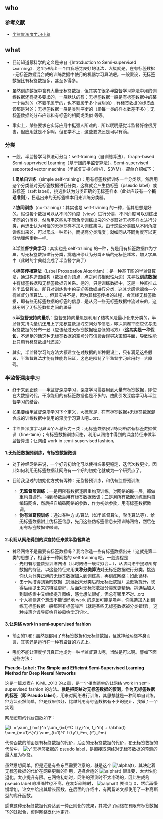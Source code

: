 ## who

### 参考文献

* [半监督深度学习小结](<https://zhuanlan.zhihu.com/p/33196506>)

## what

* 目前知道最科学的定义是来自《Introduction to Semi-supervised Learning》，这里只给出一个自我感觉良好的说法，大概就是，在有标签数据+无标签数据混合成的训练数据中使用的机器学习算法吧。一般假设，无标签数据比有标签数据多，甚至多得多。

* 虽然训练数据中含有大量无标签数据，但其实在很多半监督学习算法中用的训练数据还有挺多要求的，一般默认的有：无标签数据一般是有标签数据中的某一个类别的（不要不属于的，也不要属于多个类别的）；有标签数据的标签应该都是对的；无标签数据一般是类别平衡的（即每一类的样本数差不多）；无标签数据的分布应该和有标签的相同或类似 等等。

* 事实上，某些要求在实际应用中挺强人所难的，所以明明感觉半监督好像很厉害，但应用就是不多啊。但在学术上，这些要求还是可以有滴。

### 分类

* 一般，半监督学习算法可分为：self-training（自训练算法）、Graph-based Semi-supervised Learning（基于图的半监督算法）、Semi-supervised supported vector machine（半监督支持向量机，S3VM）。简单介绍如下：

  1.**简单自训练**（simple self-training）：用有标签数据训练一个分类器，然后用这个分类器对无标签数据进行分类，这样就会产生伪标签（pseudo label）或软标签（soft label），挑选你认为分类正确的无标签样本（此处应该有一个**挑选准则**），把选出来的无标签样本用来训练分类器。

  2.**协同训练**（co-training）：其实也是 self-training 的一种，但其思想是好的。假设每个数据可以从不同的角度（view）进行分类，不同角度可以训练出不同的分类器，然后用这些从不同角度训练出来的分类器对无标签样本进行分类，再选出认为可信的无标签样本加入训练集中。由于这些分类器从不同角度训练出来的，可以形成一种互补，而提高分类精度；就如同从不同角度可以更好地理解事物一样。

  3.**半监督字典学习**：其实也是 self-training 的一种，先是用有标签数据作为字典，对无标签数据进行分类，挑选出你认为分类正确的无标签样本，加入字典中（此时的字典就变成了半监督字典了）

  4.**标签传播算法**（Label Propagation Algorithm）：是一种基于图的半监督算法，通过构造图结构（数据点为顶点，点之间的相似性为边）来寻找**训练数据**中有标签数据和无标签数据的关系。是的，只是训练数据中，这是一种直推式的半监督算法，即只对训练集中的无标签数据进行分类，这其实感觉很像一个有监督分类算法...，但其实并不是，因为其标签传播的过程，会流经无标签数据，即有些无标签数据的标签的信息，是从另一些无标签数据中流过来的，这就用到了无标签数据之间的联系

  5.**半监督支持向量机**：监督支持向量机是利用了结构风险最小化来分类的，半监督支持向量机还用上了无标签数据的空间分布信息，即决策超平面应该与无标签数据的分布一致（应该经过无标签数据密度低的地方）（**这其实是一种假设**，不满足的话这种无标签数据的空间分布信息会误导决策超平面，导致性能比只用有标签数据时还差）

* 其实，半监督学习的方法大都建立在对数据的某种假设上，只有满足这些假设，半监督算法才能有性能的保证，这也是限制了半监督学习应用的一大障碍。

### 半监督深度学习

* 终于来到正题——半监督深度学习，深度学习需要用到大量有标签数据，即使在大数据时代，干净能用的有标签数据也是不多的，由此引发深度学习与半监督学习的结合。

* 如果要给半监督深度学习下个定义，大概就是，在有标签数据+无标签数据混合成的训练数据中使用的深度学习算法吧...orz.

* 半监督深度学习算法个人总结为三类：无标签数据预训练网络后有标签数据微调（fine-tune）；有标签数据训练网络，利用从网络中得到的深度特征来做半监督算法；让网络 work in semi-supervised fashion。

#### 1.无标签数据预训练，有标签数据微调

* 对于神经网络来说，一个好的初始化可以使得结果更稳定，迭代次数更少。因此如何利用无标签数据让网络有一个好的初始化就成为一个研究点了。

* 目前我见过的初始化方式有两种：无监督预训练，和伪有监督预训练
  * **无监督预训练**：一是用所有数据逐层重构预训练，对网络的每一层，都做重构自编码，得到参数后用有标签数据微调；二是用所有数据训练重构自编码网络，然后把自编码网络的参数，作为初始参数，用有标签数据微调。
  * **伪有监督预训练**：通过某种方式/算法（如半监督算法，聚类算法等），给无标签数据附上伪标签信息，先用这些伪标签信息来预训练网络，然后在用有标签数据来微调。

#### 2.利用从网络得到的深度特征来做半监督算法

* 神经网络不是需要有标签数据吗？我给你造一些有标签数据出来！这就是第二类的思想了，相当于一种间接的 self-training 吧。一般流程是：
  * 先用有标签数据训练网络（此时网络一般过拟合...），从该网络中提取所有数据的特征，以这些特征来用**某种分类算法**对无标签数据进行分类，挑选你认为分类正确的无标签数据加入到训练集，再训练网络；如此循环。
  * 由于网络得到新的数据（挑选出来分类后的无标签数据）会更新提升，使得后续提出来的特征更好，后面对无标签数据分类就更精确，挑选后加入到训练集中又继续提升网络，感觉想法很好，但总有哪里不对...orz
  * 个人猜测这个想法不能很好地 work 的原因可能是噪声，你挑选加入到训练无标签数据一般都带有标签噪声（就是某些无标签数据被分类错误），这种噪声会误导网络且被网络学习记忆。

#### 3.让网络 work in semi-supervised fashion

* 前面的1.和2.虽然是都用了有标签数据和无标签数据，但就神经网络本身而言，其实还是运行在一种有监督的方式上。

* 哪能不能让深度学习真正地成为一种半监督算法呢，当然是可以啊。譬如下面这些方法：

**Pseudo-Label : The Simple and Efficient Semi-Supervised Learning Method for Deep Neural Networks**

这是一篇发表在 ICML 2013 的文章，是一个相当简单的让网络 work in semi-supervised fashion 的方法。**就是把网络对无标签数据的预测，作为无标签数据的标签（即 Pseudo label）**，用来对网络进行训练，其思想就是一种简单自训练。但方法虽然简单，但是效果很好，比单纯用有标签数据有不少的提升，我做了一个实现

网络使用的代价函数如下：

![L = \sum_{m=1}^n \sum_{i=1}^C L(y_i^m, f_i^m) + \alpha(t) \sum_{m=1}^{n'} \sum_{i=1}^C L({y'}_i^m, {f'}_i^m)](https://www.zhihu.com/equation?tex=L+%3D+%5Csum_%7Bm%3D1%7D%5En+%5Csum_%7Bi%3D1%7D%5EC+L%28y_i%5Em%2C+f_i%5Em%29+%2B+%5Calpha%28t%29+%5Csum_%7Bm%3D1%7D%5E%7Bn%27%7D+%5Csum_%7Bi%3D1%7D%5EC+L%28%7By%27%7D_i%5Em%2C+%7Bf%27%7D_i%5Em%29)

代价函数的前面是有标签数据的代价，后面的无标签数据的代价，在无标签数据的代价中， ![y'](https://www.zhihu.com/equation?tex=y%27) 无标签数据的 pseudo label，是直接取网络对无标签数据的预测的最大值为标签。

虽然思想简单，但是还是有些东西需要注意的，就是这个 ![\alpha(t)](https://www.zhihu.com/equation?tex=%5Calpha%28t%29)，其决定着无标签数据的代价在网络更新的作用，选择合适的 ![\alpha(t)](https://www.zhihu.com/equation?tex=%5Calpha%28t%29) 很重要，太大性能退化，太小提升有限。在网络初始时，网络的预测时不太准确的，因此生成的 pseudo label 的准确性也不高。在初始训练时， ![\alpha(t)](https://www.zhihu.com/equation?tex=%5Calpha%28t%29) 要设为 0，然后再慢慢增加，论文中给出其增长函数。在后面的介绍中，有两篇论文都使用了一种高斯型的爬升函数。

感觉这种无标签数据代价达到一种正则化的效果，其减少了网络在有限有标签数据下的过拟合，使得网络泛化地更好。

